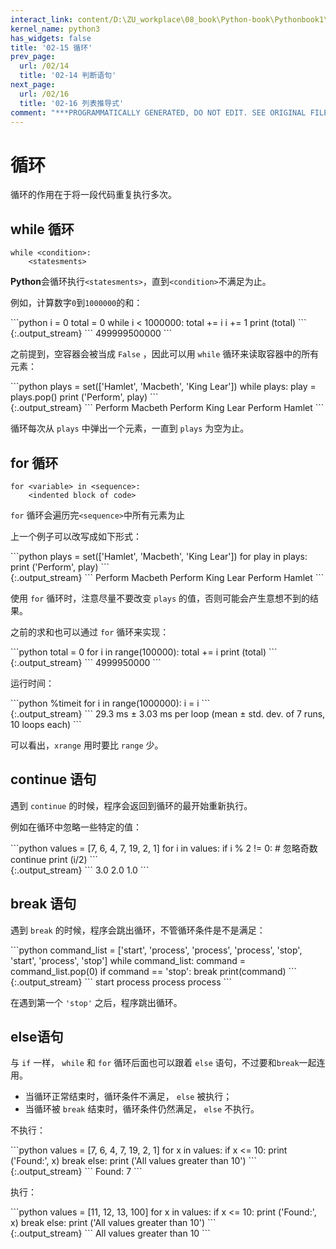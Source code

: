 ```yaml
---
interact_link: content/D:\ZU_workplace\08_book\Python-book\Pythonbook1\content\02/15.ipynb
kernel_name: python3
has_widgets: false
title: '02-15 循环'
prev_page:
  url: /02/14
  title: '02-14 判断语句'
next_page:
  url: /02/16
  title: '02-16 列表推导式'
comment: "***PROGRAMMATICALLY GENERATED, DO NOT EDIT. SEE ORIGINAL FILES IN /content***"
---
```


# 循环

循环的作用在于将一段代码重复执行多次。

## while 循环

    while <condition>:
        <statesments>

**Python**会循环执行`<statesments>`，直到`<condition>`不满足为止。

例如，计算数字`0`到`1000000`的和：

<div markdown="1" class="cell code_cell">
<div class="input_area" markdown="1">
```python
i = 0
total = 0
while i < 1000000:
    total += i
    i += 1
print (total)
```
</div>

<div class="output_wrapper" markdown="1">
<div class="output_subarea" markdown="1">
{:.output_stream}
```
499999500000
```
</div>
</div>
</div>

之前提到，空容器会被当成 `False` ，因此可以用 `while` 循环来读取容器中的所有元素：

<div markdown="1" class="cell code_cell">
<div class="input_area" markdown="1">
```python
plays = set(['Hamlet', 'Macbeth', 'King Lear'])
while plays:
    play = plays.pop()
    print ('Perform', play)
```
</div>

<div class="output_wrapper" markdown="1">
<div class="output_subarea" markdown="1">
{:.output_stream}
```
Perform Macbeth
Perform King Lear
Perform Hamlet
```
</div>
</div>
</div>

循环每次从 `plays` 中弹出一个元素，一直到 `plays` 为空为止。

## for 循环

    for <variable> in <sequence>:
        <indented block of code>

`for` 循环会遍历完`<sequence>`中所有元素为止

上一个例子可以改写成如下形式：

<div markdown="1" class="cell code_cell">
<div class="input_area" markdown="1">
```python
plays = set(['Hamlet', 'Macbeth', 'King Lear'])
for play in plays:
    print ('Perform', play)
```
</div>

<div class="output_wrapper" markdown="1">
<div class="output_subarea" markdown="1">
{:.output_stream}
```
Perform Macbeth
Perform King Lear
Perform Hamlet
```
</div>
</div>
</div>

使用 `for` 循环时，注意尽量不要改变 `plays` 的值，否则可能会产生意想不到的结果。

之前的求和也可以通过 `for` 循环来实现：

<div markdown="1" class="cell code_cell">
<div class="input_area" markdown="1">
```python
total = 0
for i in range(100000):
    total += i
print (total)
```
</div>

<div class="output_wrapper" markdown="1">
<div class="output_subarea" markdown="1">
{:.output_stream}
```
4999950000
```
</div>
</div>
</div>

运行时间：

<div markdown="1" class="cell code_cell">
<div class="input_area" markdown="1">
```python
%timeit for i in range(1000000): i = i
```
</div>

<div class="output_wrapper" markdown="1">
<div class="output_subarea" markdown="1">
{:.output_stream}
```
29.3 ms ± 3.03 ms per loop (mean ± std. dev. of 7 runs, 10 loops each)
```
</div>
</div>
</div>

可以看出，`xrange` 用时要比 `range` 少。 

## continue 语句

遇到 `continue` 的时候，程序会返回到循环的最开始重新执行。

例如在循环中忽略一些特定的值：

<div markdown="1" class="cell code_cell">
<div class="input_area" markdown="1">
```python
values = [7, 6, 4, 7, 19, 2, 1]
for i in values:
    if i % 2 != 0:
        # 忽略奇数
        continue
    print (i/2)
```
</div>

<div class="output_wrapper" markdown="1">
<div class="output_subarea" markdown="1">
{:.output_stream}
```
3.0
2.0
1.0
```
</div>
</div>
</div>

## break 语句

遇到 `break` 的时候，程序会跳出循环，不管循环条件是不是满足：

<div markdown="1" class="cell code_cell">
<div class="input_area" markdown="1">
```python
command_list = ['start', 
                'process', 
                'process',
                'process', 
                'stop', 
                'start', 
                'process', 
                'stop']
while command_list:
    command = command_list.pop(0)
    if command == 'stop':
        break
    print(command)
```
</div>

<div class="output_wrapper" markdown="1">
<div class="output_subarea" markdown="1">
{:.output_stream}
```
start
process
process
process
```
</div>
</div>
</div>

在遇到第一个 `'stop'` 之后，程序跳出循环。

## else语句

与 `if` 一样， `while` 和 `for` 循环后面也可以跟着 `else` 语句，不过要和`break`一起连用。

- 当循环正常结束时，循环条件不满足， `else` 被执行；
- 当循环被 `break` 结束时，循环条件仍然满足， `else` 不执行。

不执行：

<div markdown="1" class="cell code_cell">
<div class="input_area" markdown="1">
```python
values = [7, 6, 4, 7, 19, 2, 1]
for x in values:
    if x <= 10:
        print ('Found:', x)
        break
else:
    print ('All values greater than 10')
```
</div>

<div class="output_wrapper" markdown="1">
<div class="output_subarea" markdown="1">
{:.output_stream}
```
Found: 7
```
</div>
</div>
</div>

执行：

<div markdown="1" class="cell code_cell">
<div class="input_area" markdown="1">
```python
values = [11, 12, 13, 100]
for x in values:
    if x <= 10:
        print ('Found:', x)
        break
else:
    print ('All values greater than 10')
```
</div>

<div class="output_wrapper" markdown="1">
<div class="output_subarea" markdown="1">
{:.output_stream}
```
All values greater than 10
```
</div>
</div>
</div>
